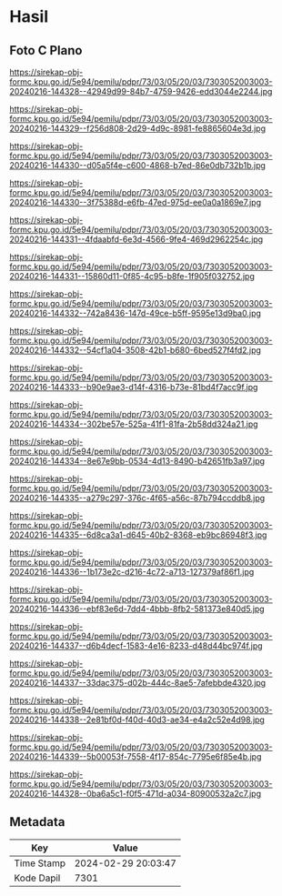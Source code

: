 # Hasil

## Foto C Plano

https://sirekap-obj-formc.kpu.go.id/5e94/pemilu/pdpr/73/03/05/20/03/7303052003003-20240216-144328--42949d99-84b7-4759-9426-edd3044e2244.jpg

https://sirekap-obj-formc.kpu.go.id/5e94/pemilu/pdpr/73/03/05/20/03/7303052003003-20240216-144329--f256d808-2d29-4d9c-8981-fe8865604e3d.jpg

https://sirekap-obj-formc.kpu.go.id/5e94/pemilu/pdpr/73/03/05/20/03/7303052003003-20240216-144330--d05a5f4e-c600-4868-b7ed-86e0db732b1b.jpg

https://sirekap-obj-formc.kpu.go.id/5e94/pemilu/pdpr/73/03/05/20/03/7303052003003-20240216-144330--3f75388d-e6fb-47ed-975d-ee0a0a1869e7.jpg

https://sirekap-obj-formc.kpu.go.id/5e94/pemilu/pdpr/73/03/05/20/03/7303052003003-20240216-144331--4fdaabfd-6e3d-4566-9fe4-469d2962254c.jpg

https://sirekap-obj-formc.kpu.go.id/5e94/pemilu/pdpr/73/03/05/20/03/7303052003003-20240216-144331--15860d11-0f85-4c95-b8fe-1f905f032752.jpg

https://sirekap-obj-formc.kpu.go.id/5e94/pemilu/pdpr/73/03/05/20/03/7303052003003-20240216-144332--742a8436-147d-49ce-b5ff-9595e13d9ba0.jpg

https://sirekap-obj-formc.kpu.go.id/5e94/pemilu/pdpr/73/03/05/20/03/7303052003003-20240216-144332--54cf1a04-3508-42b1-b680-6bed527f4fd2.jpg

https://sirekap-obj-formc.kpu.go.id/5e94/pemilu/pdpr/73/03/05/20/03/7303052003003-20240216-144333--b90e9ae3-d14f-4316-b73e-81bd4f7acc9f.jpg

https://sirekap-obj-formc.kpu.go.id/5e94/pemilu/pdpr/73/03/05/20/03/7303052003003-20240216-144334--302be57e-525a-41f1-81fa-2b58dd324a21.jpg

https://sirekap-obj-formc.kpu.go.id/5e94/pemilu/pdpr/73/03/05/20/03/7303052003003-20240216-144334--8e67e9bb-0534-4d13-8490-b42651fb3a97.jpg

https://sirekap-obj-formc.kpu.go.id/5e94/pemilu/pdpr/73/03/05/20/03/7303052003003-20240216-144335--a279c297-376c-4f65-a56c-87b794ccddb8.jpg

https://sirekap-obj-formc.kpu.go.id/5e94/pemilu/pdpr/73/03/05/20/03/7303052003003-20240216-144335--6d8ca3a1-d645-40b2-8368-eb9bc86948f3.jpg

https://sirekap-obj-formc.kpu.go.id/5e94/pemilu/pdpr/73/03/05/20/03/7303052003003-20240216-144336--1b173e2c-d216-4c72-a713-127379af86f1.jpg

https://sirekap-obj-formc.kpu.go.id/5e94/pemilu/pdpr/73/03/05/20/03/7303052003003-20240216-144336--ebf83e6d-7dd4-4bbb-8fb2-581373e840d5.jpg

https://sirekap-obj-formc.kpu.go.id/5e94/pemilu/pdpr/73/03/05/20/03/7303052003003-20240216-144337--d6b4decf-1583-4e16-8233-d48d44bc974f.jpg

https://sirekap-obj-formc.kpu.go.id/5e94/pemilu/pdpr/73/03/05/20/03/7303052003003-20240216-144337--33dac375-d02b-444c-8ae5-7afebbde4320.jpg

https://sirekap-obj-formc.kpu.go.id/5e94/pemilu/pdpr/73/03/05/20/03/7303052003003-20240216-144338--2e81bf0d-f40d-40d3-ae34-e4a2c52e4d98.jpg

https://sirekap-obj-formc.kpu.go.id/5e94/pemilu/pdpr/73/03/05/20/03/7303052003003-20240216-144339--5b00053f-7558-4f17-854c-7795e6f85e4b.jpg

https://sirekap-obj-formc.kpu.go.id/5e94/pemilu/pdpr/73/03/05/20/03/7303052003003-20240216-144328--0ba6a5c1-f0f5-471d-a034-80900532a2c7.jpg


## Metadata

| Key        | Value               |
| ---------- | ------------------- |
| Time Stamp | 2024-02-29 20:03:47 |
| Kode Dapil | 7301                |



